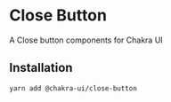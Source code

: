 # Close Button

A Close button components for Chakra UI

## Installation

```sh
yarn add @chakra-ui/close-button
```
